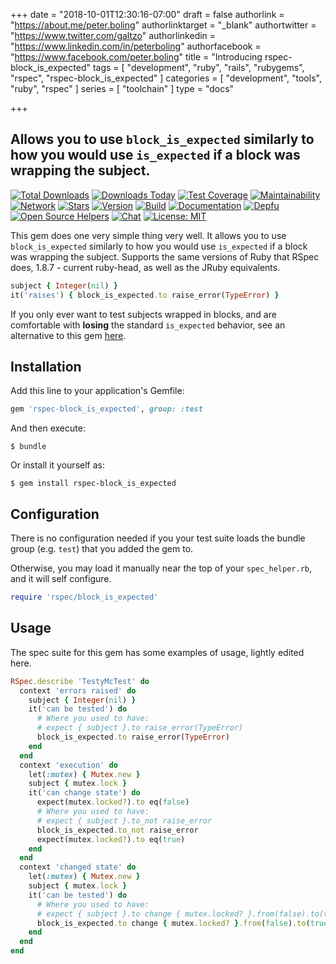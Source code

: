 +++
date = "2018-10-01T12:30:16-07:00"
draft = false
authorlink = "https://about.me/peter.boling"
authorlinktarget = "_blank"
authortwitter = "https://www.twitter.com/galtzo"
authorlinkedin = "https://www.linkedin.com/in/peterboling"
authorfacebook = "https://www.facebook.com/peter.boling"
title = "Introducing rspec-block_is_expected"
tags = [ "development", "ruby", "rails", "rubygems", "rspec", "rspec-block_is_expected" ]
categories = [ "development", "tools", "ruby", "rspec" ]
series = [ "toolchain" ]
type = "docs"

+++

## Allows you to use `block_is_expected` similarly to how you would use `is_expected` if a block was wrapping the subject.

[![Total Downloads](https://img.shields.io/gem/rt/rspec-block_is_expected.svg)](https://github.com/pboling/rspec-block_is_expected)
[![Downloads Today](https://img.shields.io/gem/rd/rspec-block_is_expected.svg)](https://github.com/pboling/rspec-block_is_expected)
[![Test Coverage](https://api.codeclimate.com/v1/badges/ca0a12604ecc19f5e76d/test_coverage)](https://codeclimate.com/github/pboling/rspec-block_is_expected/test_coverage)
[![Maintainability](https://api.codeclimate.com/v1/badges/ca0a12604ecc19f5e76d/maintainability)](https://codeclimate.com/github/pboling/rspec-block_is_expected/maintainability)
[![Network](https://img.shields.io/github/forks/pboling/rspec-block_is_expected.svg?style=social)](https://github.com/pboling/rspec-block_is_expected/network)
[![Stars](https://img.shields.io/github/stars/pboling/rspec-block_is_expected.svg?style=social)](https://github.com/pboling/rspec-block_is_expected/stargazers)
[![Version](https://img.shields.io/gem/v/rspec-block_is_expected.svg)](https://rubygems.org/gems/rspec-block_is_expected)
[![Build](https://img.shields.io/travis/pboling/rspec-block_is_expected.svg)](https://travis-ci.org/pboling/rspec-block_is_expected)
[![Documentation](http://inch-ci.org/github/pboling/rspec-block_is_expected.svg)](http://inch-ci.org/github/pboling/rspec-block_is_expected)
[![Depfu](https://badges.depfu.com/badges/272ce0df3bc6df5cbea9354e2c3b65af/count.svg)](https://depfu.com/github/pboling/rspec-block_is_expected?project_id=5614)
[![Open Source Helpers](https://www.codetriage.com/pboling/rspec-block_is_expected/badges/users.svg)](https://www.codetriage.com/pboling/rspec-block_is_expected)
[![Chat](https://img.shields.io/gitter/room/pboling/rspec-block_is_expected.svg)](https://gitter.im/pboling/rspec-block_is_expected)
[![License: MIT](https://img.shields.io/badge/License-MIT-green.svg)](https://opensource.org/licenses/MIT)

This gem does one very simple thing very well.  It allows you to use `block_is_expected` similarly to how you would use `is_expected` if a block was wrapping the subject.  Supports the same versions of Ruby that RSpec does, 1.8.7 - current ruby-head, as well as the JRuby equivalents.

```ruby
subject { Integer(nil) }
it('raises') { block_is_expected.to raise_error(TypeError) }
```

If you only ever want to test subjects wrapped in blocks, and are comfortable with **losing** the standard `is_expected` behavior, see an alternative to this gem [here](https://github.com/christopheraue/ruby-rspec-is_expected_block/).

## Installation

Add this line to your application's Gemfile:

```ruby
gem 'rspec-block_is_expected', group: :test
```

And then execute:

    $ bundle

Or install it yourself as:

    $ gem install rspec-block_is_expected

## Configuration

There is no configuration needed if you your test suite loads the bundle group (e.g. `test`) that you added the gem to.

Otherwise, you may load it manually near the top of your `spec_helper.rb`, and it will self configure.
```ruby
require 'rspec/block_is_expected'
```

## Usage

The spec suite for this gem has some examples of usage, lightly edited here.

```ruby
RSpec.describe 'TestyMcTest' do
  context 'errors raised' do
    subject { Integer(nil) }
    it('can be tested') do
      # Where you used to have:
      # expect { subject }.to raise_error(TypeError)
      block_is_expected.to raise_error(TypeError)
    end
  end
  context 'execution' do
    let(:mutex) { Mutex.new }
    subject { mutex.lock }
    it('can change state') do
      expect(mutex.locked?).to eq(false)
      # Where you used to have:
      # expect { subject }.to_not raise_error
      block_is_expected.to_not raise_error
      expect(mutex.locked?).to eq(true)
    end
  end
  context 'changed state' do
    let(:mutex) { Mutex.new }
    subject { mutex.lock }
    it('can be tested') do
      # Where you used to have:
      # expect { subject }.to change { mutex.locked? }.from(false).to(true)
      block_is_expected.to change { mutex.locked? }.from(false).to(true)
    end
  end
end
```

